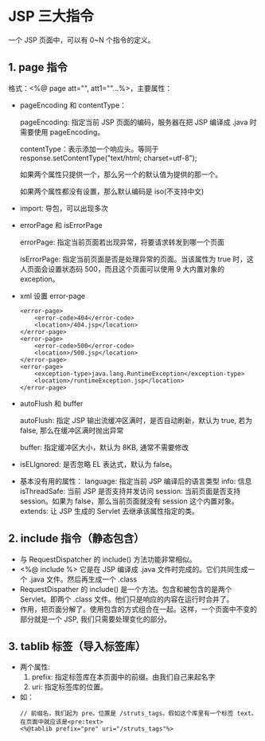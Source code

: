# JSP 三大指令
一个 JSP 页面中，可以有 0~N 个指令的定义。
## 1. page 指令
格式：<%@ page att="", att1=""...%>，主要属性：
* pageEncoding 和 contentType：
    
    pageEncoding: 指定当前 JSP 页面的编码，服务器在把 JSP 编译成 .java 时需要使用 pageEncoding。

    contentType：表示添加一个响应头。等同于 response.setContentType("text/html; charset=utf-8");

    如果两个属性只提供一个，那么另一个的默认值为提供的那一个。

    如果两个属性都没有设置，那么默认编码是 iso(不支持中文)
* import: 导包，可以出现多次
* errorPage 和 isErrorPage
    
    errorPage: 指定当前页面若出现异常，将要请求转发到哪一个页面

    isErrorPage: 指定当前页面是否是处理异常的页面。当该属性为 true 时，这人页面会设置状态码 500，而且这个页面可以使用 9 大内置对象的 exception。
* xml 设置 error-page
    ```
    <error-page>
        <error-code>404</error-code>
        <location>/404.jsp</location>
    </error-page>
    <error-page>
        <error-code>500</error-code>
        <location>/500.jsp</location>
    </error-page>
    <error-page>
        <exception-type>java.lang.RuntimeException</exception-type>
        <location>/runtimeException.jsp</location>
    </error-page>
    ```
* autoFlush 和 buffer

    autoFlush: 指定 JSP 输出流缓冲区满时，是否自动刷新，默认为 true, 若为 false, 那么在缓冲区满时抛出异常

    buffer: 指定缓冲区大小，默认为 8KB, 通常不需要修改
* isELIgnored: 是否忽略 EL 表达式，默认为 false。
* 基本没有用的属性：
    language: 指定当前 JSP 编译后的语言类型
    info: 信息
    isThreadSafe: 当前 JSP 是否支持并发访问
    session: 当前页面是否支持 session。如果为 false，那么当前页面就没有 session 这个内置对象。
    extends: 让 JSP 生成的 Servlet 去继承该属性指定的类。
## 2. include 指令（静态包含）
* 与 RequestDispatcher 的 include() 方法功能非常相似。
* <%@ include %> 它是在 JSP 编译成 .java 文件时完成的。它们共同生成一个 .java 文件。然后再生成一个 .class
* RequestDispather 的 include() 是一个方法。包含和被包含的是两个 Servlet。即两个 .class 文件。他们只是响应的内容在运行时合并了。
* 作用，把页面分解了。使用包含的方式组合在一起。这样，一个页面中不变的部分就是一个 JSP, 我们只需要处理变化的部分。
## 3. tablib 标签（导入标签库）
* 两个属性:
    1. prefix: 指定标签库在本页面中的前缀。由我们自己来起名字
    2. uri: 指定标签库的位置。
* 如：
    ```
    // 前缀名，我们起为 pre。位置是 /struts_tags。假如这个库里有一个标签 text。在页面中就应该是<pre:text>
    <%@tablib prefix="pre" uri="/struts_tags"%>
    ```

